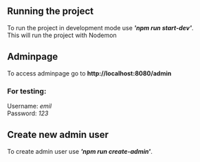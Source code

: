 ## Running the project
To run the project in development mode use ***'npm run start-dev'***.  
This will run the project with Nodemon

## Adminpage
To access adminpage go to **http://localhost:8080/admin**  
### For testing:  
Username: *emil*  
Password: *123*  

## Create new admin user
To create admin user use ***'npm run create-admin'***.  